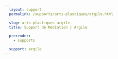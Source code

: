 ```yaml
---
  layout: support
  permalink: /supports/arts-plastiques/argile.html

  slug: arts-plastiques argile
  title: Support de Médiation | Argile

  prerender:
    - supports

  support: argile
---
```

